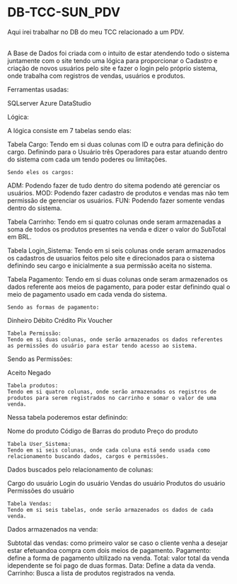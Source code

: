 # DB-TCC-SUN_PDV

Aqui irei trabalhar no DB do meu TCC relacionado a um PDV.
<br><br>

A Base de Dados foi criada com o intuito de estar atendendo todo o sistema juntamente com o site tendo uma lógica para proporcionar o Cadastro e criação de novos usuários pelo site e fazer o login pelo próprio sistema, onde trabalha com registros de vendas, usuários e produtos.

Ferramentas usadas:

SQLserver
Azure DataStudio

Lógica:

A lógica consiste em 7 tabelas sendo elas:

Tabela Cargo:
Tendo em si duas colunas com ID e outra para definição do cargo.
    Definindo para o Usuário três Operadores para estar atuando dentro do sistema com cada um tendo poderes ou limitações.
    
    Sendo eles os cargos:
    
ADM: Podendo fazer de tudo dentro do sitema podendo até gerenciar os usuários.
MOD: Podendo fazer cadastro de produtos e vendas mas não tem permissão de gerenciar os usuários.
FUN: Podendo fazer somente vendas dentro do sistema.

Tabela Carrinho:
Tendo em si quatro colunas onde seram armazenadas a soma de todos os produtos presentes na venda e dizer o valor do SubTotal em BRL.

Tabela Login_Sistema:
Tendo em si seis colunas onde seram armazenados os cadastros de usuarios feitos pelo site e direcionados para o sistema definindo seu cargo e inicialmente a sua permissão aceita no sistema.

Tabela Pagamento:
Tendo em si duas colunas onde seram armazenados os dados referente aos meios de pagamento, para poder estar definindo qual o meio de pagamento usado em cada venda do sistema.

    Sendo as formas de pagamento:

Dinheiro
Débito
Crédito
Pix
Voucher


    Tabela Permissão:
    Tendo em si duas colunas, onde serão armazenados os dados referentes as permissões do usuário para estar tendo acesso ao sistema.

Sendo as Permissões:

Aceito
Negado

    Tabela produtos:
    Tendo em si quatro colunas, onde serão armazenados os registros de produtos para serem registrados no carrinho e somar o valor de uma venda.

Nessa tabela poderemos estar definindo:

Nome do produto
Código de Barras do produto
Preço do produto

    Tabela User_Sistema:
    Tendo em si seis colunas, onde cada coluna está sendo usada como relacionamento buscando dados, cargos e permissões.

Dados buscados pelo relacionamento de colunas:

Cargo do usuário
Login do usuário
Vendas do usuário
Produtos do usuário
Permissões do usuário

    Tabela Vendas:
    Tendo em si seis tabelas, onde serão armazenados os dados de cada venda.

Dados armazenados na venda:

Subtotal das vendas: como primeiro valor se caso o cliente venha a desejar estar efetuandoa compra com dois meios de pagamento.
Pagamento: define a forma de pagamento ultilizado na venda.
Total: valor total da venda idependente se foi pago de duas formas.
Data: Define a data da venda.
Carrinho: Busca a lista de produtos registrados na venda.

